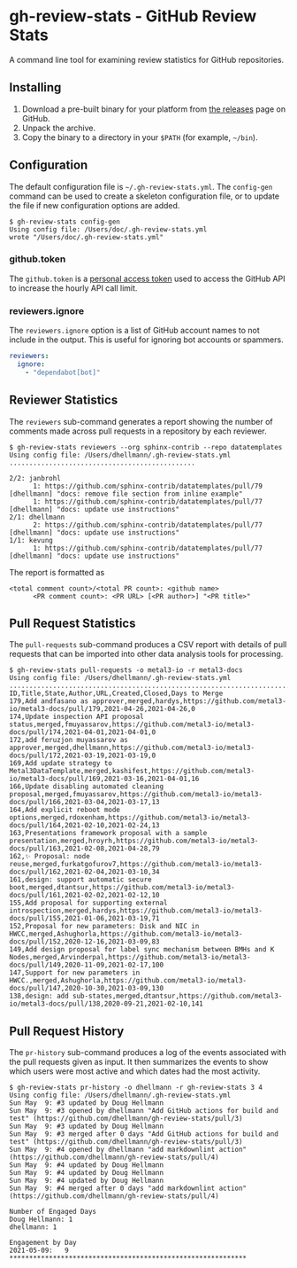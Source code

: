 # gh-review-stats - GitHub Review Stats

A command line tool for examining review statistics for GitHub repositories.

## Installing

1. Download a pre-built binary for your platform from [the
   releases](https://github.com/dhellmann/gh-review-stats/releases)
   page on GitHub.
2. Unpack the archive.
3. Copy the binary to a directory in your `$PATH` (for example,
   `~/bin`).

## Configuration

The default configuration file is `~/.gh-review-stats.yml`. The
`config-gen` command can be used to create a skeleton configuration
file, or to update the file if new configuration options are added.

```console
$ gh-review-stats config-gen
Using config file: /Users/doc/.gh-review-stats.yml
wrote "/Users/doc/.gh-review-stats.yml"
```

### github.token

The `github.token` is a [personal access
token](https://github.com/settings/tokens) used to access the GitHub
API to increase the hourly API call limit.

### reviewers.ignore

The `reviewers.ignore` option is a list of GitHub account names to not
include in the output. This is useful for ignoring bot accounts or
spammers.

```yaml
reviewers:
  ignore:
    - "dependabot[bot]"
```

## Reviewer Statistics

The `reviewers` sub-command generates a report showing the number of
comments made across pull requests in a repository by each reviewer.

```console
$ gh-review-stats reviewers --org sphinx-contrib --repo datatemplates
Using config file: /Users/dhellmann/.gh-review-stats.yml
...............................................

2/2: janbrohl
      1: https://github.com/sphinx-contrib/datatemplates/pull/79 [dhellmann] "docs: remove file section from inline example"
      1: https://github.com/sphinx-contrib/datatemplates/pull/77 [dhellmann] "docs: update use instructions"
2/1: dhellmann
      2: https://github.com/sphinx-contrib/datatemplates/pull/77 [dhellmann] "docs: update use instructions"
1/1: kevung
      1: https://github.com/sphinx-contrib/datatemplates/pull/77 [dhellmann] "docs: update use instructions"
```

The report is formatted as

```text
<total comment count>/<total PR count>: <github name>
      <PR comment count>: <PR URL> [<PR author>] "<PR title>"
```

## Pull Request Statistics

The `pull-requests` sub-command produces a CSV report with details of
pull requests that can be imported into other data analysis tools for
processing.

```console
$ gh-review-stats pull-requests -o metal3-io -r metal3-docs
Using config file: /Users/dhellmann/.gh-review-stats.yml
..............................................................................................................................................................
ID,Title,State,Author,URL,Created,Closed,Days to Merge
179,Add andfasano as approver,merged,hardys,https://github.com/metal3-io/metal3-docs/pull/179,2021-04-26,2021-04-26,0
174,Update inspection API proposal status,merged,fmuyassarov,https://github.com/metal3-io/metal3-docs/pull/174,2021-04-01,2021-04-01,0
172,add feruzjon muyassarov as approver,merged,dhellmann,https://github.com/metal3-io/metal3-docs/pull/172,2021-03-19,2021-03-19,0
169,Add update strategy to Metal3DataTemplate,merged,kashifest,https://github.com/metal3-io/metal3-docs/pull/169,2021-03-16,2021-04-01,16
166,Update disabling automated cleaning proposal,merged,fmuyassarov,https://github.com/metal3-io/metal3-docs/pull/166,2021-03-04,2021-03-17,13
164,Add explicit reboot mode options,merged,rdoxenham,https://github.com/metal3-io/metal3-docs/pull/164,2021-02-10,2021-02-24,13
163,Presentations framework proposal with a sample presentation,merged,hroyrh,https://github.com/metal3-io/metal3-docs/pull/163,2021-02-08,2021-04-28,79
162,✨ Proposal: node reuse,merged,furkatgofurov7,https://github.com/metal3-io/metal3-docs/pull/162,2021-02-04,2021-03-10,34
161,design: support automatic secure boot,merged,dtantsur,https://github.com/metal3-io/metal3-docs/pull/161,2021-02-02,2021-02-12,10
155,Add proposal for supporting external introspection,merged,hardys,https://github.com/metal3-io/metal3-docs/pull/155,2021-01-06,2021-03-19,71
152,Proposal for new parameters: Disk and NIC in HWCC,merged,Ashughorla,https://github.com/metal3-io/metal3-docs/pull/152,2020-12-16,2021-03-09,83
149,Add design proposal for label sync mechanism between BMHs and K Nodes,merged,Arvinderpal,https://github.com/metal3-io/metal3-docs/pull/149,2020-11-09,2021-02-17,100
147,Support for new parameters in HWCC.,merged,Ashughorla,https://github.com/metal3-io/metal3-docs/pull/147,2020-10-30,2021-03-09,130
138,design: add sub-states,merged,dtantsur,https://github.com/metal3-io/metal3-docs/pull/138,2020-09-21,2021-02-10,141
```

## Pull Request History

The `pr-history` sub-command produces a log of the events associated
with the pull requests given as input. It then summarizes the events
to show which users were most active and which dates had the most
activity.

```console
$ gh-review-stats pr-history -o dhellmann -r gh-review-stats 3 4
Using config file: /Users/dhellmann/.gh-review-stats.yml
Sun May  9: #3 updated by Doug Hellmann
Sun May  9: #3 opened by dhellmann "Add GitHub actions for build and test" (https://github.com/dhellmann/gh-review-stats/pull/3)
Sun May  9: #3 updated by Doug Hellmann
Sun May  9: #3 merged after 0 days "Add GitHub actions for build and test" (https://github.com/dhellmann/gh-review-stats/pull/3)
Sun May  9: #4 opened by dhellmann "add markdownlint action" (https://github.com/dhellmann/gh-review-stats/pull/4)
Sun May  9: #4 updated by Doug Hellmann
Sun May  9: #4 updated by Doug Hellmann
Sun May  9: #4 updated by Doug Hellmann
Sun May  9: #4 merged after 0 days "add markdownlint action" (https://github.com/dhellmann/gh-review-stats/pull/4)

Number of Engaged Days
Doug Hellmann: 1
dhellmann: 1

Engagement by Day
2021-05-09:   9 ************************************************************
```
